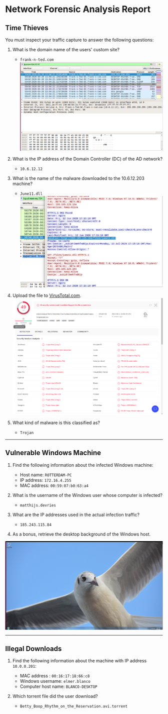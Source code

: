 # Network Forensic Analysis Report


## Time Thieves 
You must inspect your traffic capture to answer the following questions:

1. What is the domain name of the users' custom site?
    - `frank-n-ted.com`
![custom_domain](https://github.com/mikehemming/UofM_cybersecurity/blob/main/Final_Project/Screenshots/wireshark_custom_site_domain.png)

2. What is the IP address of the Domain Controller (DC) of the AD network?
    - `10.6.12.12`
3. What is the name of the malware downloaded to the 10.6.12.203 machine?
    - `June11.dll`
![june11.dll_malware](https://github.com/mikehemming/UofM_cybersecurity/blob/main/Final_Project/Screenshots/wireshark_malware_June11.dll.png)

4. Upload the file to [VirusTotal.com](https://www.virustotal.com/gui/). 
![virustotal_analysis](https://github.com/mikehemming/UofM_cybersecurity/blob/main/Final_Project/Screenshots/wireshark_june11.dll_virustotal_scan_results_2.png)

5. What kind of malware is this classified as?
    - `Trojan`

---

## Vulnerable Windows Machine

1. Find the following information about the infected Windows machine:
    - Host name: `ROTTERDAM-PC`
    - IP address: `172.16.4.255`
    - MAC address: `00:59:07:b0:63:a4`
    
2. What is the username of the Windows user whose computer is infected? 
    - `matthijs.devries`
3. What are the IP addresses used in the actual infection traffic?
    - `185.243.115.84`

4. As a bonus, retrieve the desktop background of the Windows host.

![desktopbackgroud](https://github.com/mikehemming/UofM_cybersecurity/blob/main/Final_Project/Screenshots/wireshark_desktop_background.png)

---

## Illegal Downloads

1. Find the following information about the machine with IP address `10.0.0.201`:
    - MAC address : `00:16:17:18:66:c8`
    - Windows username: `elmer.blanco`
    - Computer host name: `BLANCO-DESKTOP`

2. Which torrent file did the user download?
    - `Betty_Boop_Rhythm_on_the_Reservation.avi.torrent`
